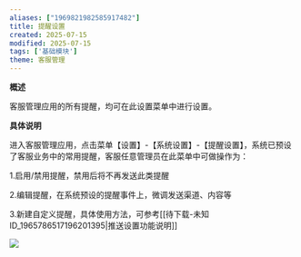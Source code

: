 ```yaml
---
aliases: ["1969821982585917482"]
title: 提醒设置
created: 2025-07-15
modified: 2025-07-15
tags: ['基础模块']
theme: 客服管理
---
```


**概述**

客服管理应用的所有提醒，均可在此设置菜单中进行设置。

**具体说明**

进入客服管理应用，点击菜单【设置】-【系统设置】-【提醒设置】，系统已预设了客服业务中的常用提醒，客服任意管理员在此菜单中可做操作为：

1.启用/禁用提醒，禁用后将不再发送此类提醒

2.编辑提醒，在系统预设的提醒事件上，微调发送渠道、内容等

3.新建自定义提醒，具体使用方法，可参考[[待下载-未知ID_1965786517196201395|推送设置功能说明]]

![](c8444e881b48c3d5f81c66b255a9e990.jpg)